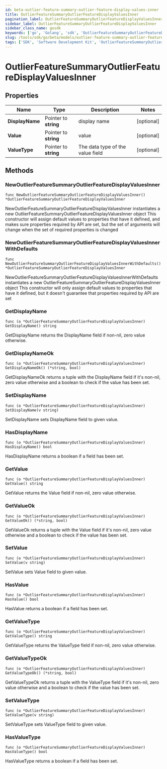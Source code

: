 ```yaml
---
id: beta-outlier-feature-summary-outlier-feature-display-values-inner
title: OutlierFeatureSummaryOutlierFeatureDisplayValuesInner
pagination_label: OutlierFeatureSummaryOutlierFeatureDisplayValuesInner
sidebar_label: OutlierFeatureSummaryOutlierFeatureDisplayValuesInner
sidebar_class_name: gosdk
keywords: ['go', 'Golang', 'sdk', 'OutlierFeatureSummaryOutlierFeatureDisplayValuesInner', 'BetaOutlierFeatureSummaryOutlierFeatureDisplayValuesInner'] 
slug: /tools/sdk/go/beta/models/outlier-feature-summary-outlier-feature-display-values-inner
tags: ['SDK', 'Software Development Kit', 'OutlierFeatureSummaryOutlierFeatureDisplayValuesInner', 'BetaOutlierFeatureSummaryOutlierFeatureDisplayValuesInner']
---
```


# OutlierFeatureSummaryOutlierFeatureDisplayValuesInner

## Properties

Name | Type | Description | Notes
------------ | ------------- | ------------- | -------------
**DisplayName** | Pointer to **string** | display name | [optional] 
**Value** | Pointer to **string** | value | [optional] 
**ValueType** | Pointer to **string** | The data type of the value field | [optional] 

## Methods

### NewOutlierFeatureSummaryOutlierFeatureDisplayValuesInner

`func NewOutlierFeatureSummaryOutlierFeatureDisplayValuesInner() *OutlierFeatureSummaryOutlierFeatureDisplayValuesInner`

NewOutlierFeatureSummaryOutlierFeatureDisplayValuesInner instantiates a new OutlierFeatureSummaryOutlierFeatureDisplayValuesInner object
This constructor will assign default values to properties that have it defined,
and makes sure properties required by API are set, but the set of arguments
will change when the set of required properties is changed

### NewOutlierFeatureSummaryOutlierFeatureDisplayValuesInnerWithDefaults

`func NewOutlierFeatureSummaryOutlierFeatureDisplayValuesInnerWithDefaults() *OutlierFeatureSummaryOutlierFeatureDisplayValuesInner`

NewOutlierFeatureSummaryOutlierFeatureDisplayValuesInnerWithDefaults instantiates a new OutlierFeatureSummaryOutlierFeatureDisplayValuesInner object
This constructor will only assign default values to properties that have it defined,
but it doesn't guarantee that properties required by API are set

### GetDisplayName

`func (o *OutlierFeatureSummaryOutlierFeatureDisplayValuesInner) GetDisplayName() string`

GetDisplayName returns the DisplayName field if non-nil, zero value otherwise.

### GetDisplayNameOk

`func (o *OutlierFeatureSummaryOutlierFeatureDisplayValuesInner) GetDisplayNameOk() (*string, bool)`

GetDisplayNameOk returns a tuple with the DisplayName field if it's non-nil, zero value otherwise
and a boolean to check if the value has been set.

### SetDisplayName

`func (o *OutlierFeatureSummaryOutlierFeatureDisplayValuesInner) SetDisplayName(v string)`

SetDisplayName sets DisplayName field to given value.

### HasDisplayName

`func (o *OutlierFeatureSummaryOutlierFeatureDisplayValuesInner) HasDisplayName() bool`

HasDisplayName returns a boolean if a field has been set.

### GetValue

`func (o *OutlierFeatureSummaryOutlierFeatureDisplayValuesInner) GetValue() string`

GetValue returns the Value field if non-nil, zero value otherwise.

### GetValueOk

`func (o *OutlierFeatureSummaryOutlierFeatureDisplayValuesInner) GetValueOk() (*string, bool)`

GetValueOk returns a tuple with the Value field if it's non-nil, zero value otherwise
and a boolean to check if the value has been set.

### SetValue

`func (o *OutlierFeatureSummaryOutlierFeatureDisplayValuesInner) SetValue(v string)`

SetValue sets Value field to given value.

### HasValue

`func (o *OutlierFeatureSummaryOutlierFeatureDisplayValuesInner) HasValue() bool`

HasValue returns a boolean if a field has been set.

### GetValueType

`func (o *OutlierFeatureSummaryOutlierFeatureDisplayValuesInner) GetValueType() string`

GetValueType returns the ValueType field if non-nil, zero value otherwise.

### GetValueTypeOk

`func (o *OutlierFeatureSummaryOutlierFeatureDisplayValuesInner) GetValueTypeOk() (*string, bool)`

GetValueTypeOk returns a tuple with the ValueType field if it's non-nil, zero value otherwise
and a boolean to check if the value has been set.

### SetValueType

`func (o *OutlierFeatureSummaryOutlierFeatureDisplayValuesInner) SetValueType(v string)`

SetValueType sets ValueType field to given value.

### HasValueType

`func (o *OutlierFeatureSummaryOutlierFeatureDisplayValuesInner) HasValueType() bool`

HasValueType returns a boolean if a field has been set.



